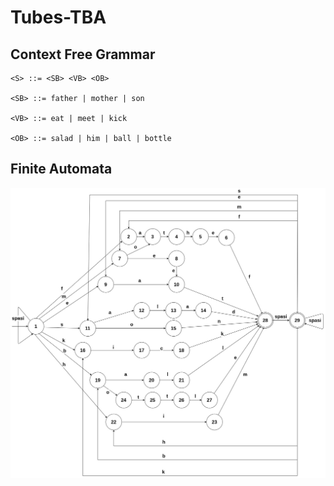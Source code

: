 # Tubes-TBA

## Context Free Grammar

```
<S> ::= <SB> <VB> <OB>

<SB> ::= father | mother | son

<VB> ::= eat | meet | kick

<OB> ::= salad | him | ball | bottle

```

## Finite Automata

![Finite Automata](https://github.com/krobus00/Tubes-TBA/blob/master/images/fa.jpg?raw=true)
